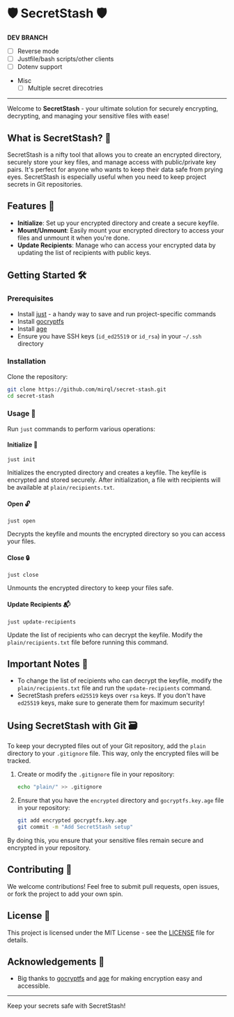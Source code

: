 # 🛡 SecretStash 🛡

**DEV BRANCH**

- [ ] Reverse mode
- [ ] Justfile/bash scripts/other clients
- [ ] Dotenv support
- Misc
  - [ ] Multiple secret direcotries

---

Welcome to **SecretStash** - your ultimate solution for securely encrypting, decrypting, and managing your sensitive files with ease!

## What is SecretStash? 🤔

SecretStash is a nifty tool that allows you to create an encrypted directory, securely store your key files, and manage access with public/private key pairs. It's perfect for anyone who wants to keep their data safe from prying eyes. SecretStash is especially useful when you need to keep project secrets in Git repositories.

## Features 🚀

- **Initialize**: Set up your encrypted directory and create a secure keyfile.
- **Mount/Unmount**: Easily mount your encrypted directory to access your files and unmount it when you're done.
- **Update Recipients**: Manage who can access your encrypted data by updating the list of recipients with public keys.

## Getting Started 🛠

### Prerequisites

- Install [just](https://github.com/casey/just) - a handy way to save and run project-specific commands
- Install [gocryptfs](https://github.com/rfjakob/gocryptfs)
- Install [age](https://github.com/FiloSottile/age)
- Ensure you have SSH keys (`id_ed25519` or `id_rsa`) in your `~/.ssh` directory

### Installation

Clone the repository:

```sh
git clone https://github.com/mirql/secret-stash.git
cd secret-stash
```

### Usage 📘

Run `just` commands to perform various operations:

#### Initialize 🔑

```
just init
```

Initializes the encrypted directory and creates a keyfile. The keyfile is encrypted and stored securely. After initialization, a file with recipients will be available at `plain/recipients.txt`.

#### Open 🔓

```
just open
```

Decrypts the keyfile and mounts the encrypted directory so you can access your files.

#### Close 🔒

```
just close
```

Unmounts the encrypted directory to keep your files safe.

#### Update Recipients 📬

```
just update-recipients
```

Update the list of recipients who can decrypt the keyfile. Modify the `plain/recipients.txt` file before running this command.

## Important Notes 📌

- To change the list of recipients who can decrypt the keyfile, modify the `plain/recipients.txt` file and run the `update-recipients` command.
- SecretStash prefers `ed25519` keys over `rsa` keys. If you don't have `ed25519` keys, make sure to generate them for maximum security!

## Using SecretStash with Git 🗃

To keep your decrypted files out of your Git repository, add the `plain` directory to your `.gitignore` file. This way, only the encrypted files will be tracked.

1. Create or modify the `.gitignore` file in your repository:
   ```sh
   echo "plain/" >> .gitignore
   ```

2. Ensure that you have the `encrypted` directory and `gocryptfs.key.age` file in your repository:
   ```sh
   git add encrypted gocryptfs.key.age
   git commit -m "Add SecretStash setup"
   ```

By doing this, you ensure that your sensitive files remain secure and encrypted in your repository.

## Contributing 🤝

We welcome contributions! Feel free to submit pull requests, open issues, or fork the project to add your own spin.

## License 📄

This project is licensed under the MIT License - see the [LICENSE](LICENSE) file for details.

## Acknowledgements 🙏

- Big thanks to [gocryptfs](https://github.com/rfjakob/gocryptfs) and [age](https://github.com/FiloSottile/age) for making encryption easy and accessible.

---

Keep your secrets safe with SecretStash!
